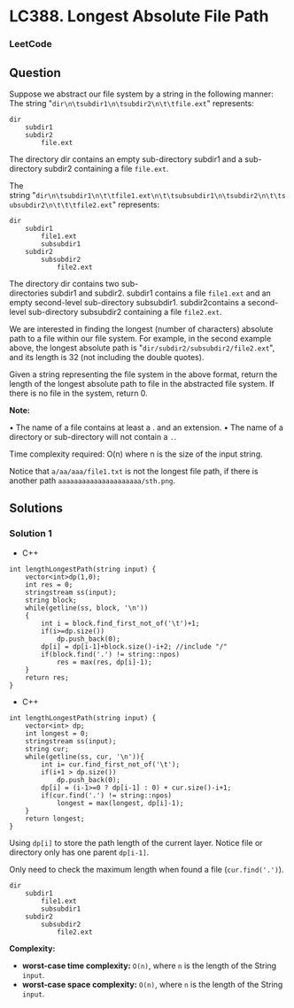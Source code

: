 # LC388. Longest Absolute File Path

### LeetCode

## Question

Suppose we abstract our file system by a string in the following manner:
The string "`dir\n\tsubdir1\n\tsubdir2\n\t\tfile.ext`" represents:

```
dir
    subdir1
    subdir2
        file.ext
```

The directory dir contains an empty sub-directory subdir1 and a sub-directory subdir2 containing a file `file.ext`.

The string "`dir\n\tsubdir1\n\t\tfile1.ext\n\t\tsubsubdir1\n\tsubdir2\n\t\tsubsubdir2\n\t\t\tfile2.ext`" represents:

```
dir
    subdir1
        file1.ext
        subsubdir1
    subdir2
        subsubdir2
            file2.ext
```

The directory dir contains two sub-directories subdir1 and subdir2. subdir1 contains a file `file1.ext` and an empty second-level sub-directory subsubdir1. subdir2contains a second-level sub-directory subsubdir2 containing a file `file2.ext`.

We are interested in finding the longest (number of characters) absolute path to a file within our file system. For example, in the second example above, the longest absolute path is "`dir/subdir2/subsubdir2/file2.ext`", and its length is 32 (not including the double quotes).

Given a string representing the file system in the above format, return the length of the longest absolute path to file in the abstracted file system. If there is no file in the system, return 0.

**Note:**

•	The name of a file contains at least a . and an extension.
•	The name of a directory or sub-directory will not contain a `.`.

Time complexity required: O(n) where n is the size of the input string.

Notice that `a/aa/aaa/file1.txt` is not the longest file path, if there is another path `aaaaaaaaaaaaaaaaaaaaa/sth.png`.

## Solutions

### Solution 1

* C++
```
int lengthLongestPath(string input) {
    vector<int>dp(1,0);
    int res = 0;
    stringstream ss(input);
    string block;
    while(getline(ss, block, '\n'))
    {
        int i = block.find_first_not_of('\t')+1;
        if(i>=dp.size())
            dp.push_back(0);
        dp[i] = dp[i-1]+block.size()-i+2; //include "/"
        if(block.find('.') != string::npos)
            res = max(res, dp[i]-1);
    }
    return res;
}
```

* C++
```
int lengthLongestPath(string input) {
    vector<int> dp;
    int longest = 0;
    stringstream ss(input);
    string cur;
    while(getline(ss, cur, '\n')){
        int i= cur.find_first_not_of('\t');
        if(i+1 > dp.size())
            dp.push_back(0);
        dp[i] = (i-1>=0 ? dp[i-1] : 0) + cur.size()-i+1;
        if(cur.find('.') != string::npos)
            longest = max(longest, dp[i]-1);
    }
    return longest;
}
```

Using `dp[i]` to store the path length of the current layer. Notice file or directory only has one parent `dp[i-1]`.

Only need to check the maximum length when found a file (`cur.find('.')`).

```
dir
    subdir1
        file1.ext
        subsubdir1
    subdir2
        subsubdir2
            file2.ext
```

**Complexity:**

* **worst-case time complexity:** `O(n)`, where `n` is the length of the String `input`.
* **worst-case space complexity:** `O(n)`, where `n` is the length of the String `input`.